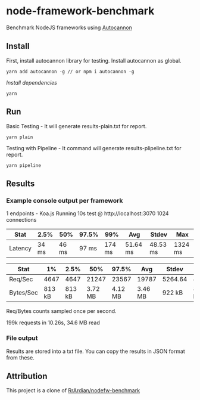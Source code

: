 # node-framework-benchmark

Benchmark NodeJS frameworks using [Autocannon](https://gitter.im/mcollina/autocannon)

## Install

First, install autocannon library for testing. Install autocannon as global.
```
yarn add autocannon -g // or npm i autocannon -g

```
*Install dependencies*
```
yarn
```

## Run

Basic Testing - It will generate results-plain.txt for report.
```
yarn plain 
```

Testing with Pipeline - It command will generate results-plipeline.txt for report.
```
yarn pipeline 
```


## Results

### Example console output per framework

1 endpoints - Koa.js
Running 10s test @ http://localhost:3070
1024 connections

| Stat    | 2.5%  | 50%   | 97.5% | 99%    | Avg      | Stdev    | Max     |
| ------- | ----- | ----- | ----- | ------ | -------- | -------- | ------- |
| Latency | 34 ms | 46 ms | 97 ms | 174 ms | 51.64 ms | 48.53 ms | 1324 ms |

| Stat      | 1%     | 2.5%   | 50%     | 97.5%   | Avg     | Stdev   | Min    |
| --------- | ------ | ------ | ------- | ------- | ------- | ------- | ------ |
| Req/Sec   | 4647   | 4647   | 21247   | 23567   | 19787   | 5264.64 | 4644   |
| Bytes/Sec | 813 kB | 813 kB | 3.72 MB | 4.12 MB | 3.46 MB | 922 kB  | 813 kB |

Req/Bytes counts sampled once per second.

199k requests in 10.26s, 34.6 MB read

### File output

Results are stored into a txt file. You can copy the results in JSON format from these.

## Attribution

This project is a clone of [RrArdian/nodefw-benchmark](https://github.com/RrArdian/nodefw-benchmark)
